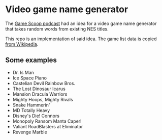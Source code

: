 # Video game name generator

The [Game Scoop
podcast](https://www.ign.com/videos/game-scoop-768-square-enix-takes-the-l)
had an idea for a video game name generator that takes random words
from existing NES titles.

This repo is an implementation of said idea. The game list data is
copied [from
Wikipedia](https://en.wikipedia.org/wiki/List_of_Nintendo_Entertainment_System_games).

## Some examples

- Dr. Is Man
- Ice Space Piano
- Castelian Devil Rainbow Bros.
- The Lost Dinosaur Icarus
- Mansion Dracula Warriors
- Mighty Hoops, Mighty Rivals
- Snake Hammerin'
- MD Totally Heavy
- Disney's Die! Connors
- Monopoly Ransom Manta Caper!
- Valiant RoadBlasters at Eliminator
- Revenge Marble
